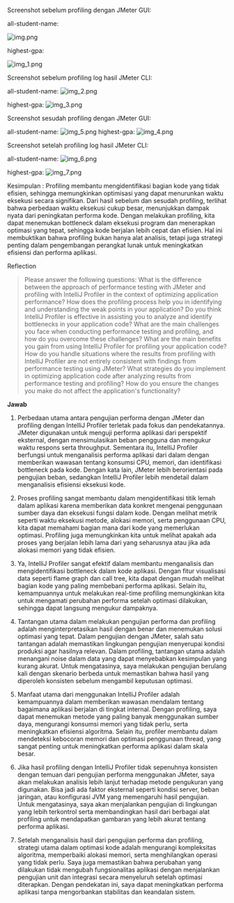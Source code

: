 Screenshot sebelum profiling dengan JMeter GUI:

all-student-name:

![img.png](img.png)

highest-gpa:

![img_1.png](img_1.png)

Screenshot sebelum profiling log hasil JMeter CLI:

all-student-name:
![img_2.png](img_2.png)

highest-gpa:
![img_3.png](img_3.png)

Screenshot sesudah profiling dengan JMeter GUI:

all-student-name:
![img_5.png](img_5.png)
highest-gpa:
![img_4.png](img_4.png)

Screenshot setelah profiling log hasil JMeter CLI:

all-student-name:
![img_6.png](img_6.png)

highest-gpa:
![img_7.png](img_7.png)

Kesimpulan :
Profiling membantu mengidentifikasi bagian kode yang tidak efisien, sehingga memungkinkan optimisasi yang dapat menurunkan waktu eksekusi secara signifikan. Dari hasil sebelum dan sesudah profiling, terlihat bahwa perbedaan waktu eksekusi cukup besar, menunjukkan dampak nyata dari peningkatan performa kode. Dengan melakukan profiling, kita dapat menemukan bottleneck dalam eksekusi program dan menerapkan optimasi yang tepat, sehingga kode berjalan lebih cepat dan efisien. Hal ini membuktikan bahwa profiling bukan hanya alat analisis, tetapi juga strategi penting dalam pengembangan perangkat lunak untuk meningkatkan efisiensi dan performa aplikasi.

Reflection


>Please answer the following questions:
What is the difference between the approach of performance testing with JMeter and profiling with IntelliJ Profiler in the context of optimizing application performance?
How does the profiling process help you in identifying and understanding the weak points in your application?
Do you think IntelliJ Profiler is effective in assisting you to analyze and identify bottlenecks in your application code?
What are the main challenges you face when conducting performance testing and profiling, and how do you overcome these challenges?
What are the main benefits you gain from using IntelliJ Profiler for profiling your application code?
How do you handle situations where the results from profiling with IntelliJ Profiler are not entirely consistent with findings from performance testing using JMeter?
What strategies do you implement in optimizing application code after analyzing results from performance testing and profiling? How do you ensure the changes you make do not affect the application's functionality?

**Jawab**

1. Perbedaan utama antara pengujian performa dengan JMeter dan profiling dengan IntelliJ Profiler terletak pada fokus dan pendekatannya. JMeter digunakan untuk menguji performa aplikasi dari perspektif eksternal, dengan mensimulasikan beban pengguna dan mengukur waktu respons serta throughput. Sementara itu, IntelliJ Profiler berfungsi untuk menganalisis performa aplikasi dari dalam dengan memberikan wawasan tentang konsumsi CPU, memori, dan identifikasi bottleneck pada kode. Dengan kata lain, JMeter lebih berorientasi pada pengujian beban, sedangkan IntelliJ Profiler lebih mendetail dalam menganalisis efisiensi eksekusi kode.

2. Proses profiling sangat membantu dalam mengidentifikasi titik lemah dalam aplikasi karena memberikan data konkret mengenai penggunaan sumber daya dan eksekusi fungsi dalam kode. Dengan melihat metrik seperti waktu eksekusi metode, alokasi memori, serta penggunaan CPU, kita dapat memahami bagian mana dari kode yang memerlukan optimasi. Profiling juga memungkinkan kita untuk melihat apakah ada proses yang berjalan lebih lama dari yang seharusnya atau jika ada alokasi memori yang tidak efisien.

3. Ya, IntelliJ Profiler sangat efektif dalam membantu menganalisis dan mengidentifikasi bottleneck dalam kode aplikasi. Dengan fitur visualisasi data seperti flame graph dan call tree, kita dapat dengan mudah melihat bagian kode yang paling membebani performa aplikasi. Selain itu, kemampuannya untuk melakukan real-time profiling memungkinkan kita untuk mengamati perubahan performa setelah optimasi dilakukan, sehingga dapat langsung mengukur dampaknya.

4. Tantangan utama dalam melakukan pengujian performa dan profiling adalah menginterpretasikan hasil dengan benar dan menemukan solusi optimasi yang tepat. Dalam pengujian dengan JMeter, salah satu tantangan adalah memastikan lingkungan pengujian menyerupai kondisi produksi agar hasilnya relevan. Dalam profiling, tantangan utama adalah menangani noise dalam data yang dapat menyebabkan kesimpulan yang kurang akurat. Untuk mengatasinya, saya melakukan pengujian berulang kali dengan skenario berbeda untuk memastikan bahwa hasil yang diperoleh konsisten sebelum mengambil keputusan optimasi.

5. Manfaat utama dari menggunakan IntelliJ Profiler adalah kemampuannya dalam memberikan wawasan mendalam tentang bagaimana aplikasi berjalan di tingkat internal. Dengan profiling, saya dapat menemukan metode yang paling banyak menggunakan sumber daya, mengurangi konsumsi memori yang tidak perlu, serta meningkatkan efisiensi algoritma. Selain itu, profiler membantu dalam mendeteksi kebocoran memori dan optimasi penggunaan thread, yang sangat penting untuk meningkatkan performa aplikasi dalam skala besar.

6. Jika hasil profiling dengan IntelliJ Profiler tidak sepenuhnya konsisten dengan temuan dari pengujian performa menggunakan JMeter, saya akan melakukan analisis lebih lanjut terhadap metode pengukuran yang digunakan. Bisa jadi ada faktor eksternal seperti kondisi server, beban jaringan, atau konfigurasi JVM yang memengaruhi hasil pengujian. Untuk mengatasinya, saya akan menjalankan pengujian di lingkungan yang lebih terkontrol serta membandingkan hasil dari berbagai alat profiling untuk mendapatkan gambaran yang lebih akurat tentang performa aplikasi.

7. Setelah menganalisis hasil dari pengujian performa dan profiling, strategi utama dalam optimasi kode adalah mengurangi kompleksitas algoritma, memperbaiki alokasi memori, serta menghilangkan operasi yang tidak perlu. Saya juga memastikan bahwa perubahan yang dilakukan tidak mengubah fungsionalitas aplikasi dengan menjalankan pengujian unit dan integrasi secara menyeluruh setelah optimasi diterapkan. Dengan pendekatan ini, saya dapat meningkatkan performa aplikasi tanpa mengorbankan stabilitas dan keandalan sistem.